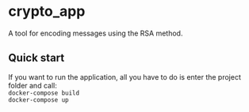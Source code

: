 # crypto_app
 A tool for encoding messages using the RSA method.
## Quick start
If you want to run the application, all you have to do is enter the project folder and call:<br />
`docker-compose build`<br />
`docker-compose up`
